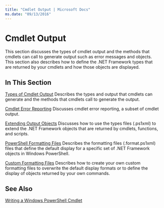 ```yaml
---
title: "Cmdlet Output | Microsoft Docs"
ms.date: "09/13/2016"
---
```

# Cmdlet Output

This section discusses the types of cmdlet output and the methods that cmdlets can call to generate output such as error messages and objects. This section also describes how to define the .NET Framework types that are returned by your cmdlets and how those objects are displayed.

## In This Section

[Types of Cmdlet Output](./types-of-cmdlet-output.md)
Describes the types and output that cmdlets can generate and the methods that cmdlets call to generate the output.

[Cmdlet Error Reporting](./cmdlet-error-reporting.md)
Discusses cmdlet error reporting, a subset of cmdlet output.

[Extending Output Objects](./extending-output-objects.md)
Discusses how to use the types files (.ps1xml) to extend the .NET Framework objects that are returned by cmdlets, functions, and scripts.

[PowerShell Formatting Files](../format/powershell-formatting-files.md)
Describes the formatting files (.format.ps1xml) files that define the default display for a specific set of .NET Framework objects in Windows PowerShell.

[Custom Formatting Files](./custom-formatting-files.md)
Describes how to create your own custom formatting files to overwrite the default display formats or to define the display of objects returned by your own commands.

## See Also

[Writing a Windows PowerShell Cmdlet](./writing-a-windows-powershell-cmdlet.md)

